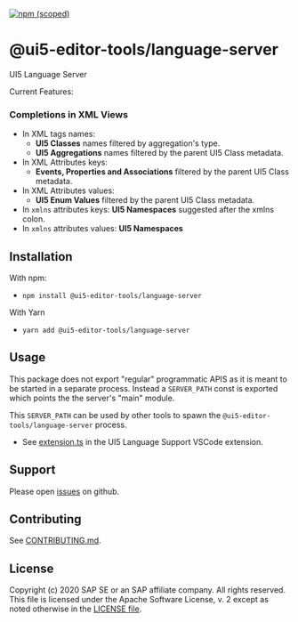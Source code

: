 [![npm (scoped)](https://img.shields.io/npm/v/@ui5-editor-tools/language-server.svg)](https://www.npmjs.com/package/@ui5-editor-tools/language-server)

# @ui5-editor-tools/language-server

UI5 Language Server

Current Features:

### Completions in XML Views

- In XML tags names:
  - **UI5 Classes** names filtered by aggregation's type.
  - **UI5 Aggregations** names filtered by the parent UI5 Class metadata.
- In XML Attributes keys:
  - **Events, Properties and Associations** filtered by the parent UI5 Class metadata.
- In XML Attributes values:
  - **UI5 Enum Values** filtered by the parent UI5 Class metadata.
- In `xmlns` attributes keys:
  **UI5 Namespaces** suggested after the xmlns colon.
- In `xmlns` attributes values:
  **UI5 Namespaces**

## Installation

With npm:

- `npm install @ui5-editor-tools/language-server`

With Yarn

- `yarn add @ui5-editor-tools/language-server`

## Usage

This package does not export "regular" programmatic APIS as it is meant to be started in a separate process.
Instead a `SERVER_PATH` const is exported which points the the server's "main" module.

This `SERVER_PATH` can be used by other tools to spawn the `@ui5-editor-tools/language-server` process.

- See [extension.ts](../vscode-ui5-language-support/src/extension.ts) in the UI5 Language Support VSCode extension.

## Support

Please open [issues](https://github.com/SAP/ui5-editor-tools/issues) on github.

## Contributing

See [CONTRIBUTING.md](./CONTRIBUTING.md).

## License

Copyright (c) 2020 SAP SE or an SAP affiliate company. All rights reserved.
This file is licensed under the Apache Software License, v. 2 except as noted otherwise in the [LICENSE file](../../LICENSE).
